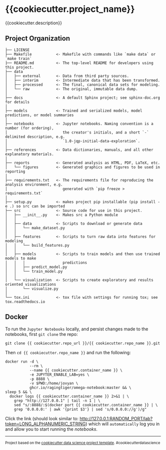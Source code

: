 {{cookiecutter.project_name}}
==============================

{{cookiecutter.description}}

Project Organization
------------

    ├── LICENSE
    ├── Makefile           <- Makefile with commands like `make data` or `make train`
    ├── README.md          <- The top-level README for developers using this project.
    ├── data
    │   ├── external       <- Data from third party sources.
    │   ├── interim        <- Intermediate data that has been transformed.
    │   ├── processed      <- The final, canonical data sets for modeling.
    │   └── raw            <- The original, immutable data dump.
    │
    ├── docs               <- A default Sphinx project; see sphinx-doc.org for details
    │
    ├── models             <- Trained and serialized models, model predictions, or model summaries
    │
    ├── notebooks          <- Jupyter notebooks. Naming convention is a number (for ordering),
    │                         the creator's initials, and a short `-` delimited description, e.g.
    │                         `1.0-jqp-initial-data-exploration`.
    │
    ├── references         <- Data dictionaries, manuals, and all other explanatory materials.
    │
    ├── reports            <- Generated analysis as HTML, PDF, LaTeX, etc.
    │   └── figures        <- Generated graphics and figures to be used in reporting
    │
    ├── requirements.txt   <- The requirements file for reproducing the analysis environment, e.g.
    │                         generated with `pip freeze > requirements.txt`
    │
    ├── setup.py           <- makes project pip installable (pip install -e .) so src can be imported
    ├── src                <- Source code for use in this project.
    │   ├── __init__.py    <- Makes src a Python module
    │   │
    │   ├── data           <- Scripts to download or generate data
    │   │   └── make_dataset.py
    │   │
    │   ├── features       <- Scripts to turn raw data into features for modeling
    │   │   └── build_features.py
    │   │
    │   ├── models         <- Scripts to train models and then use trained models to make
    │   │   │                 predictions
    │   │   ├── predict_model.py
    │   │   └── train_model.py
    │   │
    │   └── visualization  <- Scripts to create exploratory and results oriented visualizations
    │       └── visualize.py
    │
    └── tox.ini            <- tox file with settings for running tox; see tox.readthedocs.io

Docker
------------
To run the `Jupyter Notebooks` locally, and persist changes made to the
notebooks, first `git clone` the repo:
```
git clone {{ cookiecutter.repo_url }}/{{ cookiecutter.repo_name }}.git
```
Then `cd {{ cookiecutter.repo_name }}` and run the following:
```
docker run -d \
           --rm \
           --name {{ cookiecutter.container_name }} \
           -e JUPYTER_ENABLE_LAB=yes \
           -p 8888 \
           -v $PWD:/home/jovyan \
           ghcr.io/ragingtiger/omega-notebook:master && \
sleep 5 && \
  docker logs {{ cookiecutter.container_name }} 2>&1 | \
    grep "http://127.0.0.1" | tail -n 1 | \
    sed "s/:8888/:$(docker port {{ cookiecutter.container_name }} | \
    grep '0.0.0.0:' | awk '{print $3'} | sed 's/0.0.0.0://g')/g"
```
Click the link (should look similar to:
http://127.0.0.1:RANDOM_PORT/lab?token=LONG_ALPHANUMERIC_STRING) which will
`automatically` log you in and allow you to start running the *notebooks*.

--------

<p><small>Project based on the <a target="_blank" href="https://drivendata.github.io/cookiecutter-data-science/">cookiecutter data science project template</a>. #cookiecutterdatascience</small></p>
